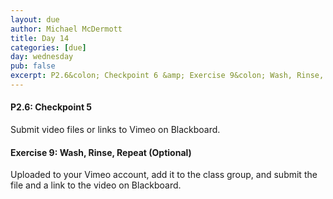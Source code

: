 ```yaml
---
layout: due
author: Michael McDermott
title: Day 14
categories: [due]
day: wednesday
pub: false
excerpt: P2.6&colon; Checkpoint 6 &amp; Exercise 9&colon; Wash, Rinse, Repeat (Optional)
---
```

#### P2.6: Checkpoint 5
Submit video files or links to Vimeo on Blackboard.

#### Exercise 9: Wash, Rinse, Repeat (Optional)
Uploaded to your Vimeo account, add it to the class group, and submit the file and a link to the video on Blackboard.
